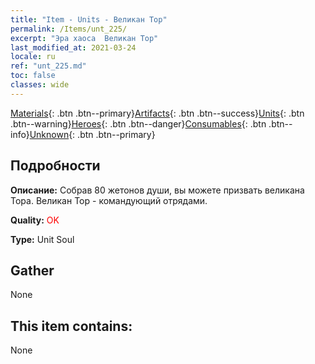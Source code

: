 ```yaml
---
title: "Item - Units - Великан Тор"
permalink: /Items/unt_225/
excerpt: "Эра хаоса  Великан Тор"
last_modified_at: 2021-03-24
locale: ru
ref: "unt_225.md"
toc: false
classes: wide
---
```

 [Materials](/ru/Items/){: .btn .btn--primary}[Artifacts](/ru/Items/Artifacts/){: .btn .btn--success}[Units](/ru/Items/Units/){: .btn .btn--warning}[Heroes](/ru/Items/Heroes/){: .btn .btn--danger}[Consumables](/ru/Items/Consumables/){: .btn .btn--info}[Unknown](/ru/Items/Unknown/){: .btn .btn--primary}

## Подробности
 **Описание:** Собрав 80 жетонов души, вы можете призвать великана Тора. Великан Тор - командующий отрядами.

 **Quality:** <span style="color: #FF0000">OK</span>

 **Type:** Unit Soul

## Gather

  None

## This item contains:

  None

